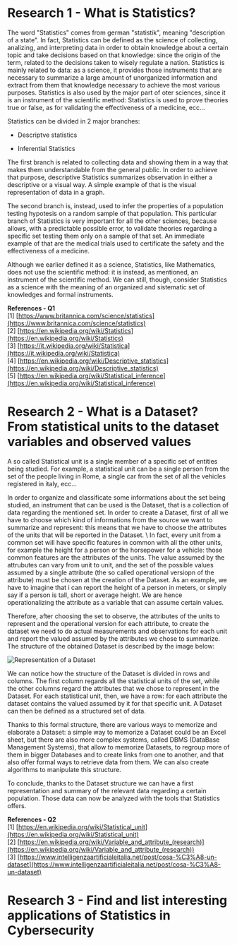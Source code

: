# Research 1 - What is Statistics?

The word "Statistics" comes from german "statistik", meaning "description of a state". In fact, Statistics can be defined as the science of collecting, analizing, and interpreting data in order to obtain knowledge about a certain topic and take decisions based on that knowledge: since the origin of the term, related to the decisions taken to wisely regulate a nation. Statistics is mainly related to data: as a science, it provides those instruments that are necessary to summarize a large amount of unorganized information and extract from them that knowledge necessary to achieve the most various purposes. Statistics is also used by the major part of oter sciences, since it is an instrument of the scientific method: Statistics is used to prove theories true or false, as for validating the effectiveness of a medicine, ecc...

Statistics can  be divided in 2 major branches:

 - Descriptve statistics

 - Inferential Statistics

The first branch is related to collecting data and showing them in a way that makes them understandable from the general public. In order to achieve that purpose, descriptive Statistics summarizes observation in either a descriptive or a visual way. A simple example of that is the visual representation of data in a graph.

The second branch is, instead, used to infer the properties of a population testing hypotesis on a random sample of that population. This particular branch of Statistics is very important for all the other sciences, because allows, with a predictable possible error, to validate theories regarding a specific set testing them only on a sample of that set. An immediate example of that are the medical trials used to certificate the safety and the effectiveness of a medicine.

Although we earlier defined it as a science, Statistics, like Mathematics, does not use the scientific method: it is instead, as mentioned, an instrument of the scientific method. We can still, though, consider Statistics as a science with the meaning of an organized and sistematic set of knowledges and formal instruments.


**References - Q1** \
[1] [https://www.britannica.com/science/statistics](https://www.britannica.com/science/statistics) \
[2] [https://en.wikipedia.org/wiki/Statistics](https://en.wikipedia.org/wiki/Statistics) \
[3] [https://it.wikipedia.org/wiki/Statistica](https://it.wikipedia.org/wiki/Statistica) \
[4] [https://en.wikipedia.org/wiki/Descriptive_statistics](https://en.wikipedia.org/wiki/Descriptive_statistics) \
[5] [https://en.wikipedia.org/wiki/Statistical_inference](https://en.wikipedia.org/wiki/Statistical_inference)

# Research 2 - What is a Dataset? From statistical units to the dataset variables and observed values

A so called Statistical unit is a single member of a specific set of entities being studied. For example, a statistical unit can be a single person from the set of the people living in Rome, a single car from the set of all the vehicles registered in italy, ecc...

In order to organize and classificate some informations about the set being studied, an instrument that can be used is the Dataset, that is a collection of data regarding the mentioned set. In order to create a Dataset, first of all we have to choose which kind of informations from the source we want to summarize and represent: this means that we have to choose the attributes of the units that will be reported in the Dataset. \ In fact, every unit from a common set will have specific features in common with all the other units, for example the height for a person or the horsepower for a vehicle: those common features are the attributes of the units. The value assumed by the attrubutes can vary from unit to unit, and the set of the possible values assumed by a single attribute (the so called operational versiopn of the attribute) must be chosen at the creation of the Dataset. As an example, we have to imagine that i can report the height of a person in meters, or simply say if a person is tall, short or average height. We are hence operationalizing the attribute as a variable that can assume certain values.

Therefore, after choosing the set to observe, the attributes of the units to represent and the operational version for each attribute, to create the dataset we need to do actual measurements and observations for each unit and report the valued assumed by the attributes we chose to summarize. The structure of the obtained Dataset is described by the image below:

![Representation of a Dataset](/StatisticsHomework/docs/assets/images/dataset.jpg)

We can notice how the structure of the Dataset is divided in rows and columns. The first column regards all the statistical units of the set, while the other columns regard the attributes that we chose to represent in the Dataset. For each statistical unit, then, we have a row: for each attribute the dataset contains the valued assumed by it for that specific unit. A Dataset can then be defined as a structured set of data.

Thanks to this formal structure, there are various ways to memorize and elaborate a Dataset: a simple way to memorize a Dataset could be an Excel sheet, but there are also more complex systems, called DBMS (DataBase Management Systems), that allow to memorize Datasets, to regroup more of them in bigger Databases and to create links from one to another, and that also offer formal ways to retrieve data from them. We can also create algorithms to manipulate this structure.

To conclude, thanks to the Dataset structure we can have a first representation and summary of the relevant data regarding a certain population. Those data can now be analyzed with the tools that Statistics offers.

**References - Q2** \
[1] [https://en.wikipedia.org/wiki/Statistical_unit](https://en.wikipedia.org/wiki/Statistical_unit) \
[2] [https://en.wikipedia.org/wiki/Variable_and_attribute_(research)](https://en.wikipedia.org/wiki/Variable_and_attribute_(research)) \
[3] [https://www.intelligenzaartificialeitalia.net/post/cosa-%C3%A8-un-dataset](https://www.intelligenzaartificialeitalia.net/post/cosa-%C3%A8-un-dataset)

# Research 3 - Find and list interesting applications of Statistics in Cybersecurity

